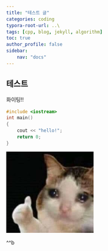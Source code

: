 ```yaml
---
title: "테스트 글"
categories: coding
typora-root-url: ..\
tags: [cpp, blog, jekyll, algorithm]
toc: true
author_profile: false
sidebar:
    nav: "docs"
---
```


## **테스트**

화이팅!!



```cpp
#include <iostream>
int main()
{
    cout << "hello!";
    return 0;
}
```

![thumbcat](/images/2023-09-27-test/thumbcat.jpg)

^^b
